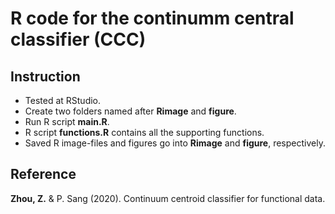 # R code for the continumm central classifier (CCC)
## Instruction
- Tested at RStudio. 
- Create two folders named after **Rimage** and **figure**.
- Run R script **main.R**. 
- R script **functions.R** contains all the supporting functions.
- Saved R image-files and figures go into **Rimage** and **figure**, respectively.

## Reference 
**Zhou, Z.** & P. Sang (2020). Continuum centroid classifier for functional data.

